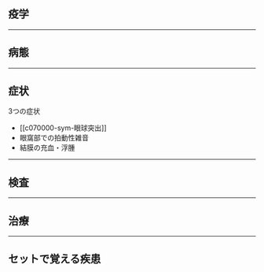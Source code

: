 ## 疫学
---
## 病態
---
## 症状
3つの症状
- [[c070000-sym-眼球突出]]
- 眼窩部での拍動性雑音
- 結膜の充血・浮腫
---
## 検査
---
## 治療
---
## セットで覚える疾患
